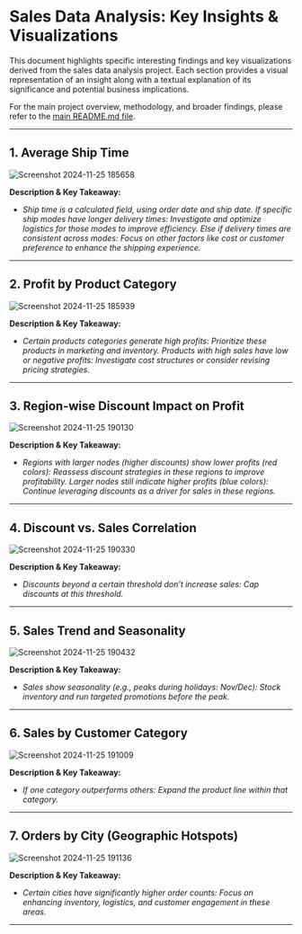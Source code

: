 # Sales Data Analysis: Key Insights & Visualizations

This document highlights specific interesting findings and key visualizations derived from the sales data analysis project. Each section provides a visual representation of an insight along with a textual explanation of its significance and potential business implications.

For the main project overview, methodology, and broader findings, please refer to the [main README.md file](README.md).

---

## 1. Average Ship Time

![Screenshot 2024-11-25 185658](https://github.com/user-attachments/assets/b7064867-fed0-472c-980f-cd77b0b93233)

**Description & Key Takeaway:**
*  *Ship time is a calculated field, using order date and ship date. If specific ship modes have longer delivery times: Investigate and optimize logistics for those modes to improve efficiency.
Else if delivery times are consistent across modes: Focus on other factors like cost or customer preference to enhance the shipping experience.*
---

## 2. Profit by Product Category

![Screenshot 2024-11-25 185939](https://github.com/user-attachments/assets/19bbe407-1a8a-4e36-a98c-deb21a5066a8)

**Description & Key Takeaway:**
*  *Certain products categories generate high profits: Prioritize these products in marketing and inventory. Products with high sales have low or negative profits: Investigate cost structures or consider revising pricing strategies.*
---

## 3. Region-wise Discount Impact on Profit

![Screenshot 2024-11-25 190130](https://github.com/user-attachments/assets/b9a3ae0e-2524-45d7-af8a-4b6cf2140d81)

**Description & Key Takeaway:**
* *Regions with larger nodes (higher discounts) show lower profits (red colors): Reassess discount strategies in these regions to improve profitability. Larger nodes still indicate higher profits (blue colors): Continue leveraging discounts as a driver for sales in these regions.*
---

## 4. Discount vs. Sales Correlation

![Screenshot 2024-11-25 190330](https://github.com/user-attachments/assets/611f995a-8d5a-47cb-8199-d89801044fbc)

**Description & Key Takeaway:**
*  *Discounts beyond a certain threshold don’t increase sales: Cap discounts at this threshold.*
---

## 5. Sales Trend and Seasonality

![Screenshot 2024-11-25 190432](https://github.com/user-attachments/assets/757e45de-8648-42ed-901a-4cc7bfc6c677)

**Description & Key Takeaway:**
*  *Sales show seasonality (e.g., peaks during holidays: Nov/Dec): Stock inventory and run targeted promotions before the peak.*
---

## 6. Sales by Customer Category

![Screenshot 2024-11-25 191009](https://github.com/user-attachments/assets/ef6d58f7-b140-4446-a7d2-f1f38b516ff3)

**Description & Key Takeaway:**
*  *If one category outperforms others: Expand the product line within that category.*
---

## 7. Orders by City (Geographic Hotspots)

![Screenshot 2024-11-25 191136](https://github.com/user-attachments/assets/c5cb9366-e4ff-4ab9-a151-dc41381b006d)

**Description & Key Takeaway:**
*  *Certain cities have significantly higher order counts: Focus on enhancing inventory, logistics, and customer engagement in these areas.*
---
